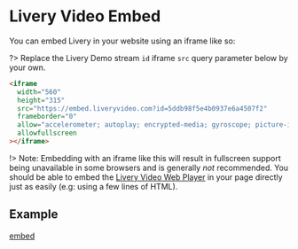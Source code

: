 # Livery Video Embed

You can embed Livery in your website using an iframe like so:

?> Replace the Livery Demo stream `id` iframe `src` query parameter below by your own.

```html
<iframe
  width="560"
  height="315"
  src="https://embed.liveryvideo.com?id=5ddb98f5e4b0937e6a4507f2"
  frameborder="0"
  allow="accelerometer; autoplay; encrypted-media; gyroscope; picture-in-picture"
  allowfullscreen
></iframe>
```

!> Note: Embedding with an iframe like this will result in fullscreen support being unavailable in some browsers and is generally _not_ recommended.
You should be able to embed the [Livery Video Web Player](web-player.md) in your page directly just as easily (e.g: using a few lines of HTML).

## Example

[embed](https://embed.liveryvideo.com?id=5ddb98f5e4b0937e6a4507f2 ':include :type=iframe width=100% height=315 frameborder=0 allow="accelerometer; autoplay; encrypted-media; gyroscope; picture-in-picture" allowfullscreen')
